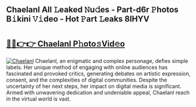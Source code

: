 ## Chaelanl All 𝙻eaked 𝙽u𝚍es - Part-d6r 𝙿hotos B𝚒kini 𝚅𝚒deo - Hot 𝙿art 𝙻eaks 8lHYV

# <h2><a href="http://ld78svw.urlbe.top/?page=Chaelanl">🔗🔗👉👉 Chaelanl P𝚑oto𝚜Vid𝚎o</a></h2>

[![Chaelanl](https://i.imgur.com/eBuTRDB.gif)](http://ld78svw.urlbe.top/?page=Chaelanl)
Chaelanl, an enigmatic and complex personage, defies simple labels. Her unique method of engaging with online audiences has fascinated and provoked critics, generating debates on artistic expression, consent, and the complexities of digital communities. Despite the uncertainty of her next steps, her impact on digital media is significant. Armed with unwavering dedication and undeniable appeal, Chaelanl reach in the virtual world is vast.
